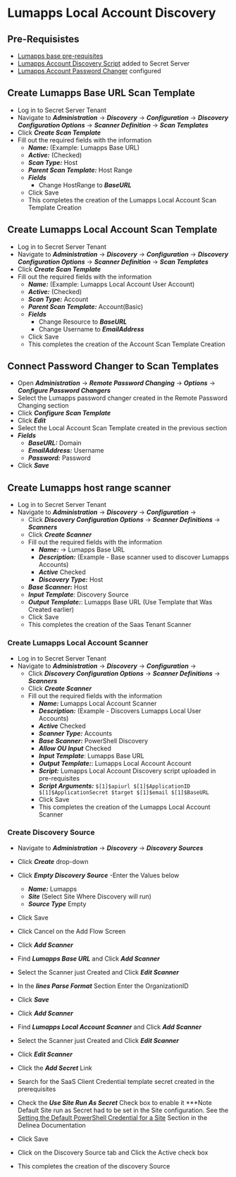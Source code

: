 # Lumapps Local Account  Discovery

## Pre-Requisistes
- [Lumapps base pre-requisites](./readme.md)
- [Lumapps Account Discovery Script](./Discovery/LumappsLocalAccountDiscovery.ps1) added to Secret Server
- [Lumapps Account Password Changer](./RemotePasswordChanger/readme.md) configured
 
## Create Lumapps Base URL Scan Template
- Log in to Secret Server Tenant
- Navigate to ***Administration*** -> ***Discovery*** -> ***Configuration*** -> ***Discovery Configuration Options*** -> ***Scanner Definition*** -> ***Scan Templates*** 
- Click ***Create Scan Template***
- Fill out the required fields with the information
    - ***Name:*** (Example: Lumapps Base URL)
    - ***Active:*** (Checked)
    - ***Scan Type:*** Host
    - ***Parent Scan Template:*** Host Range
    - ***Fields***
        - Change HostRange to ***BaseURL***
    - Click Save
    - This completes the creation of the Lumapps Local Account Scan Template Creation

## Create Lumapps Local Account Scan Template
- Log in to Secret Server Tenant
- Navigate to ***Administration*** -> ***Discovery*** -> ***Configuration*** -> ***Discovery Configuration Options*** -> ***Scanner Definition*** -> ***Scan Templates*** 
- Click ***Create Scan Template***
- Fill out the required fields with the information
    - ***Name:*** (Example: Lumapps Local Account User Account)
    - ***Active:*** (Checked)
    - ***Scan Type:*** Account
    - ***Parent Scan Template:*** Account(Basic)
    - ***Fields***
        - Change Resource to ***BaseURL***
        - Change Username to ***EmailAddress***
    - Click Save
    - This completes the creation of the Account Scan Template Creation

## Connect Password Changer to Scan Templates
- Open ***Administration*** -> ***Remote Password Changing*** -> ***Options*** -> ***Configure Password Changers***
- Select the Lumapps password changer created in the Remote Password Changing section
- Click ***Configure Scan Template***
- Click ***Edit***
- Select the Local Account Scan Template created in the previous section
- ***Fields***
  - ***BaseURL:*** Domain
  - ***EmailAddress:*** Username
  - ***Password:*** Password
- Click ***Save***

## Create Lumapps host range scanner
- Log in to Secret Server Tenant
- Navigate to ***Administration*** -> ***Discovery*** -> ***Configuration*** -> 
    - Click ***Discovery Configuration Options*** -> ***Scanner Definitions*** -> ***Scanners***
    - Click ***Create Scanner***
    - Fill out the required fields with the information
        - ***Name:*** -> Lumapps Base URL
        - ***Description:*** (Example - Base scanner used to discover Lumapps Accounts)
        - ***Active*** Checked
        - ***Discovery Type:***  Host
    - ***Base Scanner:***  Host
    - ***Input Template***: Discovery Source
    - ***Output Template:***: Lumapps Base URL (Use Template that Was Created earlier)
    - Click Save
    - This completes the creation of the Saas Tenant Scanner

### Create Lumapps Local Account Scanner

- Log in to Secret Server Tenant
- Navigate to ***Administration*** -> ***Discovery*** -> ***Configuration*** -> 
    - Click ***Discovery Configuration Options*** -> ***Scanner Definitions*** -> ***Scanners***
    - Click ***Create Scanner***
    - Fill out the required fields with the information
        - ***Name:*** Lumapps Local Account Scanner
        - ***Description:*** (Example - Discovers Lumapps Local User Accounts)
        - ***Active*** Checked
        - ***Scanner Type:***  Accounts
        - ***Base Scanner:*** PowerShell Discovery
        - ***Allow OU Input*** Checked
        - ***Input Template***: Lumapps Base URL 
        - ***Output Template:***: Lumapps Local Account Account  
        - ***Script:*** Lumapps Local Account Discovery script uploaded in pre-requisites
        - ***Script Arguments:*** ```$[1]$apiurl $[1]$ApplicationID $[1]$ApplicationSecret $target $[1]$email $[1]$BaseURL ```
        - Click Save
        - This completes the creation of the Lumapps Local Account Scanner

### Create Discovery Source

- Navigate to ***Administration*** -> ***Discovery*** -> ***Discovery Sources***
- Click ***Create*** drop-down
- Click ***Empty Discovery Source***
-Enter the Values below
    - ***Name:*** Lumapps
    - ***Site*** (Select Site Where Discovery will run)
    - ***Source Type*** Empty
- Click Save
- Click Cancel on the Add Flow Screen
- Click ***Add Scanner***
- Find ***Lumapps Base URL*** and Click ***Add Scanner***
- Select the Scanner just Created and Click ***Edit Scanner*** 
- In the ***lines Parse Format*** Section Enter the OrganizationID
- Click ***Save***

- Click ***Add Scanner***
- Find ***Lumapps Local Account Scanner*** and Click ***Add Scanner***
- Select the Scanner just Created and Click ***Edit Scanner***
- Click ***Edit Scanner***
- Click the ***Add Secret*** Link
- Search for the SaaS Client Credential template secret created in the prerequisites
- Check the ***Use Site Run As Secret*** Check box to enable it
    ***Note Default Site run as Secret had to be set in the Site configuration.
    See the [Setting the Default PowerShell Credential for a Site](https://docs.delinea.com/online-help/secret-server/authentication/secret-based-credentials-for-scripts/index.htm?Highlight=site) Section in the Delinea Documentation
- Click Save
- Click on the Discovery Source tab and Click the Active check box
- This completes the creation of the discovery Source



